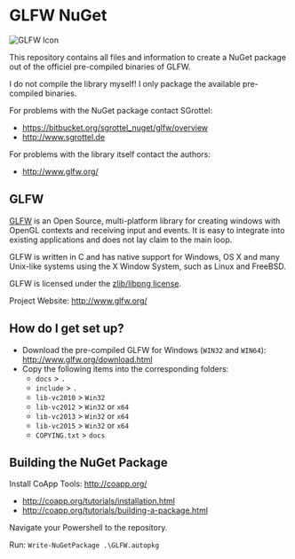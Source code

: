 # GLFW NuGet #

![GLFW Icon](https://bytebucket.org/sgrottel_nuget/glfw/raw/7bab6beb2556f884bb37f730571e09341993197d/glfw.png)

This repository contains all files and information to create a NuGet package out of the officiel pre-compiled binaries of GLFW.

I do not compile the library myself! I only package the available pre-compiled binaries.

For problems with the NuGet package contact SGrottel: 

* https://bitbucket.org/sgrottel_nuget/glfw/overview
* http://www.sgrottel.de

For problems with the library itself contact the authors:

* http://www.glfw.org/

## GLFW ##

[GLFW](http://www.glfw.org/) is an Open Source, multi-platform library for creating windows with OpenGL contexts and receiving input and events.
It is easy to integrate into existing applications and does not lay claim to the main loop.

GLFW is written in C and has native support for Windows, OS X and many Unix-like systems using the X Window System, such as Linux and FreeBSD.

GLFW is licensed under the [zlib/libpng license](http://www.glfw.org/license.html).

Project Website: http://www.glfw.org/

## How do I get set up? ##

* Download the pre-compiled GLFW for Windows (`WIN32` and `WIN64`): http://www.glfw.org/download.html
* Copy the following items into the corresponding folders:
    * `docs` > `.`
    * `include` > `.`
    * `lib-vc2010` > `Win32`
    * `lib-vc2012` > `Win32` or `x64`
    * `lib-vc2013` > `Win32` or `x64`
    * `lib-vc2015` > `Win32` or `x64`
    * `COPYING.txt` > `docs`

## Building the NuGet Package ##

Install CoApp Tools: http://coapp.org/

* http://coapp.org/tutorials/installation.html
* http://coapp.org/tutorials/building-a-package.html

Navigate your Powershell to the repository.

Run: `Write-NuGetPackage .\GLFW.autopkg`